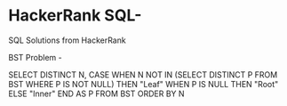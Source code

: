 # HackerRank SQL-
SQL Solutions from HackerRank

BST Problem -

SELECT DISTINCT N, 
CASE WHEN N NOT IN (SELECT DISTINCT P FROM BST WHERE P IS NOT NULL)
     THEN "Leaf"
     WHEN P IS NULL THEN "Root"
     ELSE "Inner"
     END AS P
FROM BST
ORDER BY N
